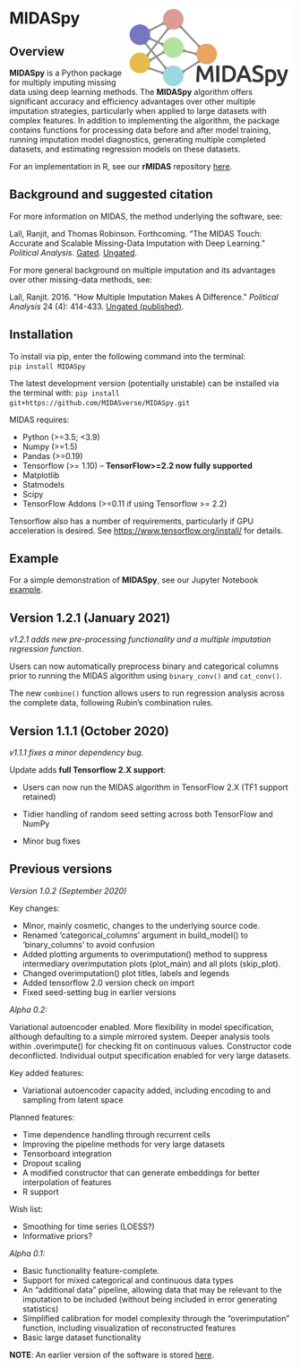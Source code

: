 
<!-- README.md is generated from README.Rmd. Please edit that file -->

# MIDASpy<img src='MIDASpy_logo.png' align="right" height="139" /></a>

<!-- badges: start -->

<!-- [![CRAN status](https://www.r-pkg.org/badges/version/dplyr)](https://cran.r-project.org/package=dplyr) -->

<!-- [![R build status](https://github.com/tidyverse/dplyr/workflows/R-CMD-check/badge.svg)](https://github.com/tidyverse/dplyr/actions?workflow=R-CMD-check) -->

<!-- [![Codecov test coverage](https://codecov.io/gh/tidyverse/dplyr/branch/master/graph/badge.svg)](https://codecov.io/gh/tidyverse/dplyr?branch=master) -->

<!-- [![R build status](https://github.com/tidyverse/dplyr/workflows/R-CMD-check/badge.svg)](https://github.com/tidyverse/dplyr/actions) -->

<!-- badges: end -->

## Overview

**MIDASpy** is a Python package for multiply imputing missing data using
deep learning methods. The **MIDASpy** algorithm offers significant
accuracy and efficiency advantages over other multiple imputation
strategies, particularly when applied to large datasets with complex
features. In addition to implementing the algorithm, the package contains
functions for processing data before and after model training, running
imputation model diagnostics, generating multiple completed datasets,
and estimating regression models on these datasets.

For an implementation in R, see our **rMIDAS** repository
[here](https://github.com/MIDASverse/rMIDAS).

## Background and suggested citation

For more information on MIDAS, the method underlying the software, see:

Lall, Ranjit, and Thomas Robinson. Forthcoming. “The MIDAS Touch: Accurate and Scalable Missing-Data Imputation with Deep Learning.” _Political Analysis_. [Gated](https://doi.org/10.1017/pan.2020.49). [Ungated](http://eprints.lse.ac.uk/108170/1/Lall_Robinson_PA_Forthcoming.pdf).

For more general background on multiple imputation and its advantages over other missing-data methods, see:

Lall, Ranjit. 2016. "How Multiple Imputation Makes A Difference." _Political Analysis_ 24 (4): 414-433. [Ungated (published)](https://www.jstor.org/stable/26349729).

## Installation

To install via pip, enter the following command into the terminal:  
`pip install MIDASpy`

The latest development version (potentially unstable) can be installed
via the terminal with: `pip install
git+https://github.com/MIDASverse/MIDASpy.git`

MIDAS requires:

  - Python (\>=3.5; \<3.9)
  - Numpy (\>=1.5)
  - Pandas (\>=0.19)
  - Tensorflow (\>= 1.10) – **TensorFlow\>=2.2 now fully supported**
  - Matplotlib
  - Statmodels
  - Scipy
  - TensorFlow Addons (\>=0.11 if using Tensorflow \>= 2.2)

Tensorflow also has a number of requirements, particularly if GPU
acceleration is desired. See <https://www.tensorflow.org/install/> for
details.

## Example

For a simple demonstration of **MIDASpy**, see our Jupyter Notebook
[example](https://github.com/MIDASverse/MIDASpy/blob/master/Examples/midas_demo.ipynb).

## Version 1.2.1 (January 2021)

*v1.2.1 adds new pre-processing functionality and a multiple imputation
regression function.*

Users can now automatically preprocess binary and categorical columns
prior to running the MIDAS algorithm using `binary_conv()` and
`cat_conv()`.

The new `combine()` function allows users to run regression analysis
across the complete data, following Rubin’s combination rules.

## Version 1.1.1 (October 2020)

*v1.1.1 fixes a minor dependency bug.*

Update adds **full Tensorflow 2.X support**:

  - Users can now run the MIDAS algorithm in TensorFlow 2.X (TF1 support
    retained)

  - Tidier handling of random seed setting across both TensorFlow and
    NumPy

  - Minor bug fixes

## Previous versions

*Version 1.0.2 (September 2020)*

Key changes:

  - Minor, mainly cosmetic, changes to the underlying source code.
  - Renamed ‘categorical\_columns’ argument in build\_model() to
    ‘binary\_columns’ to avoid confusion
  - Added plotting arguments to overimputation() method to suppress
    intermediary overimputation plots (plot\_main) and all plots
    (skip\_plot).
  - Changed overimputation() plot titles, labels and legends
  - Added tensorflow 2.0 version check on import
  - Fixed seed-setting bug in earlier versions

*Alpha 0.2:*

Variational autoencoder enabled. More flexibility in model
specification, although defaulting to a simple mirrored system. Deeper
analysis tools within .overimpute() for checking fit on continuous
values. Constructor code deconflicted. Individual output specification
enabled for very large datasets.

Key added features:

  - Variational autoencoder capacity added, including encoding to and
    sampling from latent space

Planned features:

  - Time dependence handling through recurrent cells
  - Improving the pipeline methods for very large datasets
  - Tensorboard integration
  - Dropout scaling
  - A modified constructor that can generate embeddings for better
    interpolation of features
  - R support

Wish list:

  - Smoothing for time series (LOESS?)
  - Informative priors?

*Alpha 0.1:*

  - Basic functionality feature-complete.
  - Support for mixed categorical and continuous data types
  - An “additional data” pipeline, allowing data that may be relevant to
    the imputation to be included (without being included in error
    generating statistics)
  - Simplified calibration for model complexity through the
    “overimputation” function, including visualization of
    reconstructed features
  - Basic large dataset functionality

**NOTE**: An earlier version of the software is stored
[here](https://github.com/Oracen/MIDAS).
